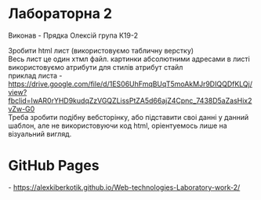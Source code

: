 <h1>Лабораторна 2</h1>
<p>Виконав - Прядка Олексій група К19-2</p>
<p>
Зробити html лист (використовуємо табличну верстку)<br>Весь лист це один хтмл файл. картинки абсолютними адресами в листі використовуємо атрибути для стилів атрибут стайл<br>приклад листа - <a target="_blank" href="https://drive.google.com/file/d/1ES06UhFmqBUqT5moAkMJr9DIQQDfKLQj/view?fbclid=IwAR0rYHD9kudqZzVGQZLissPtZA5d66ajZ4Cpnc_7438D5aZasHix2vZw-G0">https://drive.google.com/file/d/1ES06UhFmqBUqT5moAkMJr9DIQQDfKLQj/view?fbclid=IwAR0rYHD9kudqZzVGQZLissPtZA5d66ajZ4Cpnc_7438D5aZasHix2vZw-G0</a><br>Треба зробити подібну вебсторінку, або підставити своі данні у данний шаблон, але не використовуючи код html, оріентуемось лише на візуальний вигляд.
</p>
<h1>GitHub Pages</h1> - <a href="https://alexkiberkotik.github.io/Web-technologies-Laboratory-work-2/" rel="nofollow">https://alexkiberkotik.github.io/Web-technologies-Laboratory-work-2/</a>
